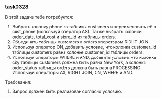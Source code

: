 
### task0328

В этой задаче тебе потребуется:
1. Выбрать колонку phone из таблицы customers и переименовать её в cust_phone (используй оператор AS). Также выбрать колонки order_date, total_cost и store_id из таблицы orders.
2. Объединить таблицы customers и orders оператором RIGHT JOIN.
3. Используя оператор ON, добавить условие, что колонка customer_id таблицы customers равнa колонке customer_id таблицы orders.
4. Используя операторы WHERE и AND, добавить условие, что колонка city таблицы customers должна быть равна New York, а колонка order_status таблицы orders должна быть равна PROCESSING.
Используй операторы AS, RIGHT JOIN, ON, WHERE и AND.


Требования:
1.	Запрос должен быть реализован согласно условию.


